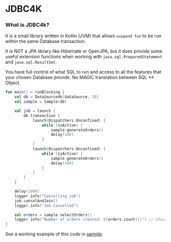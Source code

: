 JDBC4K
===

### What is JDBC4k?

It is a small library written in Kotlin (JVM) that allows `suspend fun` to be run within the same Database transaction.

It is NOT a JPA library like Hibernate or OpenJPA, but it does provide some useful extension functions when working
with `java.sql.PreparedStatement` and `java.sql.ResultSet`.

You have full control of what SQL to run and access to all the features that your chosen Database provide. No MAGIC
translation between SQL <-> Object.

```kotlin
fun main() = runBlocking {
    val db = DataSource4k(dataSource, 10)
    val sample = Sample(db)

    val job = launch {
        db.transaction {
            launch(Dispatchers.Unconfined) {
                while (isActive) {
                    sample.generateOrders()
                    delay(100)
                }
            }
            launch(Dispatchers.Unconfined) {
                while (isActive) {
                    sample.generateOrders()
                    delay(100)
                }
            }
        }
    }

    delay(1000)
    logger.info("Cancelling job")
    job.cancelAndJoin()
    logger.info("Job Cancelled")

    val orders = sample.selectOrders()
    logger.info("Number of orders created: ${orders.count()}") // should return 0
}
```

See a working example of this code in [sample](src/test/kotlin/io/github/lawkai/jdbc4k/Sample.kt).
